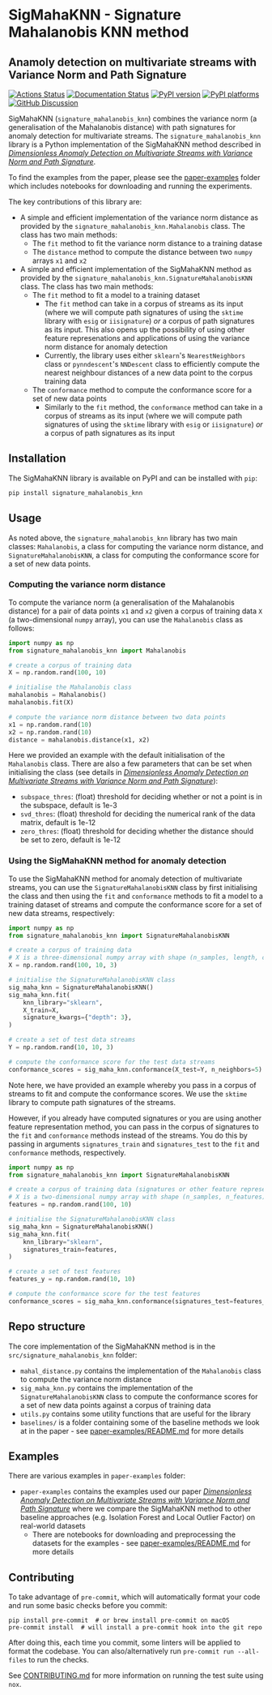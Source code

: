 # SigMahaKNN - Signature Mahalanobis KNN method

## Anamoly detection on multivariate streams with Variance Norm and Path Signature

[![Actions Status][actions-badge]][actions-link]
[![Documentation Status][rtd-badge]][rtd-link]
[![PyPI version][pypi-version]][pypi-link]
[![PyPI platforms][pypi-platforms]][pypi-link]
[![GitHub Discussion][github-discussions-badge]][github-discussions-link]

<!-- SPHINX-START -->

<!-- prettier-ignore-start -->
[actions-badge]:            https://github.com/datasig-ac-uk/signature_mahalanobis_knn/workflows/CI/badge.svg
[actions-link]:             https://github.com/datasig-ac-uk/signature_mahalanobis_knn/actions
[conda-badge]:              https://img.shields.io/conda/vn/conda-forge/signature_mahalanobis_knn
[conda-link]:               https://github.com/conda-forge/signature_mahalanobis_knn-feedstock
[github-discussions-badge]: https://img.shields.io/static/v1?label=Discussions&message=Ask&color=blue&logo=github
[github-discussions-link]:  https://github.com/datasig-ac-uk/signature_mahalanobis_knn/discussions
[pypi-link]:                https://pypi.org/project/signature_mahalanobis_knn/
[pypi-platforms]:           https://img.shields.io/pypi/pyversions/signature_mahalanobis_knn
[pypi-version]:             https://img.shields.io/pypi/v/signature_mahalanobis_knn
[rtd-badge]:                https://readthedocs.org/projects/signature_mahalanobis_knn/badge/?version=latest
[rtd-link]:                 https://signature_mahalanobis_knn.readthedocs.io/en/latest/?badge=latest

<!-- prettier-ignore-end -->

SigMahaKNN (`signature_mahalanobis_knn`) combines the variance norm (a
generalisation of the Mahalanobis distance) with path signatures for anomaly
detection for multivariate streams. The `signature_mahalanobis_knn` library is a
Python implementation of the SigMahaKNN method described in
[_Dimensionless Anomaly Detection on Multivariate Streams with Variance Norm and Path Signature_](https://arxiv.org/abs/2006.03487).

To find the examples from the paper, please see the
[paper-examples](paper-examples) folder which includes notebooks for downloading
and running the experiments.

The key contributions of this library are:

- A simple and efficient implementation of the variance norm distance as
  provided by the `signature_mahalanobis_knn.Mahalanobis` class. The class has
  two main methods:
  - The `fit` method to fit the variance norm distance to a training datase
  - The `distance` method to compute the distance between two `numpy` arrays
    `x1` and `x2`
- A simple and efficient implementation of the SigMahaKNN method as provided by
  the `signature_mahalanobis_knn.SignatureMahalanobisKNN` class. The class has
  two main methods:
  - The `fit` method to fit a model to a training dataset
    - The `fit` method can take in a corpus of streams as its input (where we
      will compute path signatures of using the `sktime` library with `esig` or
      `iisignature`) _or_ a corpus of path signatures as its input. This also
      opens up the possibility of using other feature represenations and
      applications of using the variance norm distance for anomaly detection
    - Currently, the library uses either `sklearn`'s `NearestNeighbors` class or
      `pynndescent`'s `NNDescent` class to efficiently compute the nearest
      neighbour distances of a new data point to the corpus training data
  - The `conformance` method to compute the conformance score for a set of new
    data points
    - Similarly to the `fit` method, the `conformance` method can take in a
      corpus of streams as its input (where we will compute path signatures of
      using the `sktime` library with `esig` or `iisignature`) _or_ a corpus of
      path signatures as its input

## Installation

The SigMahaKNN library is available on PyPI and can be installed with `pip`:

```bash
pip install signature_mahalanobis_knn
```

## Usage

As noted above, the `signature_mahalanobis_knn` library has two main classes:
`Mahalanobis`, a class for computing the variance norm distance, and
`SignatureMahalanobisKNN`, a class for computing the conformance score for a set
of new data points.

### Computing the variance norm distance

To compute the variance norm (a generalisation of the Mahalanobis distance) for
a pair of data points `x1` and `x2` given a corpus of training data `X` (a
two-dimensional `numpy` array), you can use the `Mahalanobis` class as follows:

```python
import numpy as np
from signature_mahalanobis_knn import Mahalanobis

# create a corpus of training data
X = np.random.rand(100, 10)

# initialise the Mahalanobis class
mahalanobis = Mahalanobis()
mahalanobis.fit(X)

# compute the variance norm distance between two data points
x1 = np.random.rand(10)
x2 = np.random.rand(10)
distance = mahalanobis.distance(x1, x2)
```

Here we provided an example with the default initialisation of the `Mahalanobis`
class. There are also a few parameters that can be set when initialising the
class (see details in
[_Dimensionless Anomaly Detection on Multivariate Streams with Variance Norm and Path Signature_](https://arxiv.org/abs/2006.03487)):

- `subspace_thres`: (float) threshold for deciding whether or not a point is in
  the subspace, default is 1e-3
- `svd_thres`: (float) threshold for deciding the numerical rank of the data
  matrix, default is 1e-12
- `zero_thres`: (float) threshold for deciding whether the distance should be
  set to zero, default is 1e-12

### Using the SigMahaKNN method for anomaly detection

To use the SigMahaKNN method for anomaly detection of multivariate streams, you
can use the `SignatureMahalanobisKNN` class by first initialising the class and
then using the `fit` and `conformance` methods to fit a model to a training
dataset of streams and compute the conformance score for a set of new data
streams, respectively:

```python
import numpy as np
from signature_mahalanobis_knn import SignatureMahalanobisKNN

# create a corpus of training data
# X is a three-dimensional numpy array with shape (n_samples, length, channels)
X = np.random.rand(100, 10, 3)

# initialise the SignatureMahalanobisKNN class
sig_maha_knn = SignatureMahalanobisKNN()
sig_maha_knn.fit(
    knn_library="sklearn",
    X_train=X,
    signature_kwargs={"depth": 3},
)

# create a set of test data streams
Y = np.random.rand(10, 10, 3)

# compute the conformance score for the test data streams
conformance_scores = sig_maha_knn.conformance(X_test=Y, n_neighbors=5)
```

Note here, we have provided an example whereby you pass in a corpus of streams
to fit and compute the conformance scores. We use the `sktime` library to
compute path signatures of the streams.

However, if you already have computed signatures or you are using another
feature representation method, you can pass in the corpus of signatures to the
`fit` and `conformance` methods instead of the streams. You do this by passing
in arguments `signatures_train` and `signatures_test` to the `fit` and
`conformance` methods, respectively.

```python
import numpy as np
from signature_mahalanobis_knn import SignatureMahalanobisKNN

# create a corpus of training data (signatures or other feature representations)
# X is a two-dimensional numpy array with shape (n_samples, n_features)
features = np.random.rand(100, 10)

# initialise the SignatureMahalanobisKNN class
sig_maha_knn = SignatureMahalanobisKNN()
sig_maha_knn.fit(
    knn_library="sklearn",
    signatures_train=features,
)

# create a set of test features
features_y = np.random.rand(10, 10)

# compute the conformance score for the test features
conformance_scores = sig_maha_knn.conformance(signatures_test=features_y, n_neighbors=5)
```

## Repo structure

The core implementation of the SigMahaKNN method is in the
`src/signature_mahalanobis_knn` folder:

- `mahal_distance.py` contains the implementation of the `Mahalanobis` class to
  compute the variance norm distance
- `sig_maha_knn.py` contains the implementation of the `SignatureMahalanobisKNN`
  class to compute the conformance scores for a set of new data points against a
  corpus of training data
- `utils.py` contains some utility functions that are useful for the library
- `baselines/` is a folder containing some of the baseline methods we look at in
  the paper - see [paper-examples/README.md](paper-examples/README.md) for more
  details

## Examples

There are various examples in `paper-examples` folder:

- `paper-examples` contains the examples used our paper
  [_Dimensionless Anomaly Detection on Multivariate Streams with Variance Norm and Path Signature_](https://arxiv.org/abs/2006.03487)
  where we compare the SigMahaKNN method to other baseline approaches (e.g.
  Isolation Forest and Local Outlier Factor) on real-world datasets
  - There are notebooks for downloading and preprocessing the datasets for the
    examples - see [paper-examples/README.md](paper-examples/README.md) for more
    details

## Contributing

To take advantage of `pre-commit`, which will automatically format your code and
run some basic checks before you commit:

```
pip install pre-commit  # or brew install pre-commit on macOS
pre-commit install  # will install a pre-commit hook into the git repo
```

After doing this, each time you commit, some linters will be applied to format
the codebase. You can also/alternatively run `pre-commit run --all-files` to run
the checks.

See [CONTRIBUTING.md](CONTRIBUTING.md) for more information on running the test
suite using `nox`.

